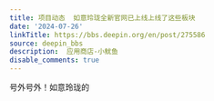 ```yaml
---
title: 项目动态  如意玲珑全新官网已上线上线了这些板块 
date: '2024-07-26'
linkTitle: https://bbs.deepin.org/en/post/275586
source: deepin_bbs
description:  应用商店-小鱿鱼 
disable_comments: true
---
```

号外号外！如意玲珑的
